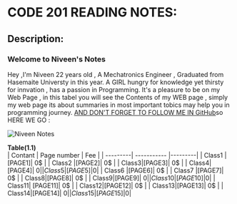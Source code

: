 # CODE 201 READING NOTES:
## Description: 
### Welcome to Niveen's Notes

Hey ,I'm Niveen 22 years old , A Mechatronics Engineer , Graduated from Hasemaite Universty in this year. A GIRL hungry for knowledge yet thirsty for innvation , has a passion in Programming. It's a pleasure to be on my Web Page , in this tabel you will see the Contents of my WEB page , simply my web page its about summaries in most important tobics may help you in programming journey. [AND DON'T FORGET TO FOLLOW ME IN GitHub](https://github.com/NiveenAlSmadi)so HERE WE GO :
   
![Niveen Notes](https://render.fineartamerica.com/images/images-profile-flow/400/images/artworkimages/mediumlarge/2/school-spiral-notebook-shelly-rasche.jpg)  


    
  **Table(1.1)**                 
| Contant | Page number  | Fee  |
| ---------| ----------- |---------|
|  Class1 | [PAGE1]| 0$ |
|  Class2 |[PAGE2]| 0$ |
|  Class3|[PAGE3]| 0$ | 
|  Class4|[PAGE4]| 0$| 
|  Class5|[PAGE5]| 0$| 
|  Class6 |[PAGE6]| 0$ |
|  Class7 |[PAGE7]| 0$ |
|  Class8|[PAGE8]| 0$ | 
|  Class9|[PAGE9]| 0$| 
|  Class10|[PAGE10]| 0$| 
|  Class11| [PAGE11]| 0$ |
|  Class12|[PAGE12]| 0$ |
|  Class13|[PAGE13]| 0$ | 
|  Class14|[PAGE14]| 0$| 
|  Class15 |[PAGE15]| 0$| 




